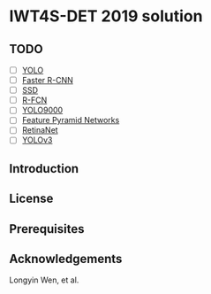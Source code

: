 # IWT4S-DET 2019 solution

## TODO
- [ ] [YOLO](https://arxiv.org/pdf/1506.02640.pdf)
- [ ] [Faster R-CNN](https://arxiv.org/pdf/1506.01497.pdf)
- [ ] [SSD](https://arxiv.org/pdf/1512.02325.pdf)
- [ ] [R-FCN](https://arxiv.org/pdf/1605.06409.pdf)
- [ ] [YOLO9000](https://arxiv.org/pdf/1612.08242.pdf)
- [ ] [Feature Pyramid Networks](https://arxiv.org/pdf/1612.03144.pdf)
- [ ] [RetinaNet](https://arxiv.org/pdf/1708.02002.pdf)
- [ ] [YOLOv3](http://resources.dbgns.com/study/ObjectDetection/YOLOv3.pdf)

## Introduction

## License

## Prerequisites

## Acknowledgements
Longyin Wen, et al.
